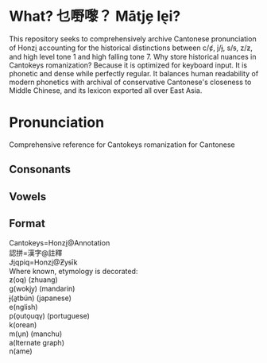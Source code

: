 # What?  乜嘢嚟？ Mātje̗ le̖i?
This repository seeks to comprehensively archive Cantonese pronunciation of Honzi̱ accounting for the historical distinctions between c/ȼ, j/ɉ, s/ꞩ, z/ƶ, and high level tone 1 and high falling tone 7.  Why store historical nuances in Cantokeys romanization?  Because it is optimized for keyboard input.  It is phonetic and dense while perfectly regular.  It balances human readability of modern phonetics with archival of conservative Cantonese's closeness to Middle Chinese, and its lexicon exported all over East Asia.  
# Pronunciation
Comprehensive reference for Cantokeys romanization for Cantonese
## Consonants
## Vowels
## Format
Cantokeys=Honzi̱@Annotation \
認拼=漢字@註釋 \
Ɉi̱qpiq=Honzi̱@Ƶyꞩīk \
Where known, etymology is decorated: \
ƶ(oq) (zhuang) \
g(wokjy̗) (mandarin) \
ɉ(a̱tbún) (japanese) \
e(nglish) \
p(o̖uto̖uqv̖) (portuguese) \
k(orean) \
m(u̖n) (manchu) \
a(lternate graph) \
n(ame)